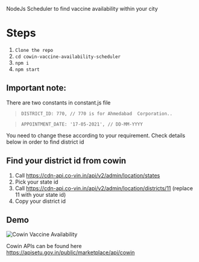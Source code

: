 NodeJs Scheduler to find vaccine availability within your city

# Steps

1. `Clone the repo`
2. `cd cowin-vaccine-availability-scheduler`
3. `npm i `
4. `npm start`


## Important note:

There are two constants in constant.js file

> `DISTRICT_ID: 770, // 770 is for Ahmedabad 
Corporation..`
  
>  `APPOINTMENT_DATE: '17-05-2021', // DD-MM-YYYY`

You need to change these according to your requirement. Check details below in order to find district id

## Find your district id from cowin

1. Call https://cdn-api.co-vin.in/api/v2/admin/location/states
2. Pick your state id
3. Call https://cdn-api.co-vin.in/api/v2/admin/location/districts/11 (replace 11 with your state id)
4. Copy your district id

## Demo

![Cowin Vaccine Availability](https://github.com/suri66/cowin-vaccine-availability-scheduler/main/images/ezgif-2-927e310ea472.gif?raw=true)


Cowin APIs can be found here https://apisetu.gov.in/public/marketplace/api/cowin